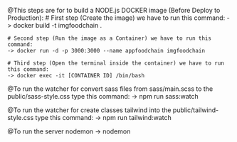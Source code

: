 
@This steps are for to build a NODE.js DOCKER image (Before Deploy to Production):
    # First step (Create the image) we have to run this command:
    -> docker build -t imgfoodchain .

    # Second step (Run the image as a Container) we have to run this command:
    -> docker run -d -p 3000:3000 --name appfoodchain imgfoodchain

    # Third step (Open the terminal inside the container) we have to run this command:
    -> docker exec -it [CONTAINER ID] /bin/bash



@To run the watcher for convert sass files from sass/main.scss to the public/sass-style.css type this command:
    -> npm run sass:watch

@To run the watcher for create classes tailwind into the public/tailwind-style.css type this command:
    -> npm run tailwind:watch

@To run the server nodemon
    -> nodemon

